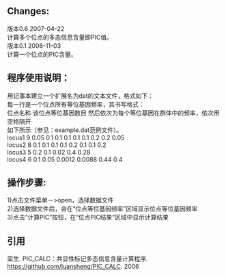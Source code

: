 ## Changes:
版本0.6 2007-04-22  
计算多个位点的多态信息含量即PIC值。  
版本0.1 2006-11-03  
计算一个位点的PIC含量。  

## 程序使用说明：
用记事本建立一个扩展名为dat的文本文件，格式如下：  
每一行是一个位点所有等位基因频率，其书写格式：  
位点名称 该位点等位基因数目 然后依次为每个等位基因在群体中的频率，依次用空格隔开  
如下所示（参见：example.dat范例文件）。  
locus1 9   0.05 0.1  0.1 0.1 0.1 0.1 0.2  0.2 0.05   
locus2 8   0.1 0.1 0.1 0.1 0.2 0.1 0.1 0.2    
locus3 5  0.2 0.1 0.02 0.4 0.28  
locus4 6 0.1 0.05 0.0012 0.0088 0.44 0.4  


## 操作步骤:
1)点击文件菜单－>open，选择数据文件  
2)选择数据文件后，会在“位点等位基因频率”区域显示位点等位基因频率  
3)点击“计算PIC”按钮，在“位点PIC结果”区域中显示计算结果  

## 引用
栾生. PIC_CALC：共显性标记多态信息含量计算程序. https://github.com/luansheng/PIC_CALC. 2006

